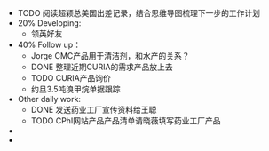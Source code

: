 - TODO 阅读超颖总美国出差记录，结合思维导图梳理下一步的工作计划
- 20% Developing:
	- 领英好友
- 40% Follow up：
	- Jorge CMC产品用于清洁剂，和水产的关系？
	- DONE  整理近期CURIA的需求产品放上去
	- TODO CURIA产品询价
	- 约旦3.5吨溴甲烷单据跟踪
- Other daily work:
	- DONE 发送药业工厂宣传资料给王聪
	- TODO CPhI网站产品产品清单请晓薇填写药业工厂产品
-
-